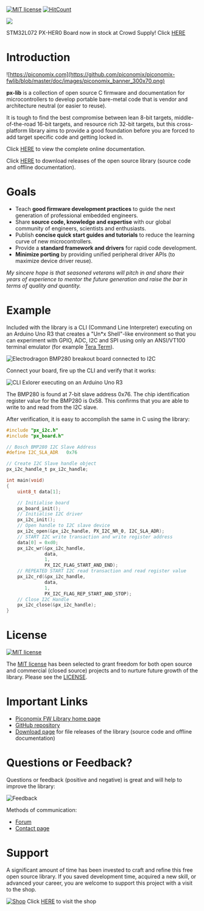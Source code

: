 [![MIT license](http://img.shields.io/badge/license-MIT-brightgreen.svg)](http://opensource.org/licenses/MIT)
[![HitCount](http://hits.dwyl.com/pieterconradie/piconomix/piconomix-fwlib.svg)](http://hits.dwyl.com/pieterconradie/piconomix/piconomix-fwlib)

![](https://github.com/piconomix/piconomix-fwlib/blob/master/doc/images/hero_board/hero_board_isometric_top_bot.jpg)

STM32L072 PX-HER0 Board now in stock at Crowd Supply! Click [HERE](https://www.crowdsupply.com/piconomix/px-her0-board)

Introduction
============

![https://piconomix.com](https://github.com/piconomix/piconomix-fwlib/blob/master/doc/images/piconomix_banner_300x70.png)

**px-lib** is a collection of open source C firmware and documentation
for microcontrollers to develop portable bare-metal code that is vendor and
architecture neutral (or easier to reuse).

It is tough to find the best compromise between lean 8-bit targets,
middle-of-the-road 16-bit targets, and resource rich 32-bit targets, but this
cross-platform library aims to provide a good foundation before you are forced
to add target specific code and getting locked in.

Click [HERE](https://piconomix.com/fwlib/index.html) to view the complete online
documentation.

Click [HERE](https://github.com/piconomix/piconomix-fwlib/releases) to download
releases of the open source library (source code and offline documentation).

Goals
=====

- Teach **good firmware development practices** to guide the next
  generation of professional embedded engineers.
- Share **source code, knowledge and expertise** with our global community of
  engineers, scientists and enthusiasts.
- Publish **concise quick start guides and tutorials** to reduce the
  learning curve of new microcontrollers.
- Provide a **standard framework and drivers** for rapid code development.
- **Minimize porting** by providing unified peripheral driver APIs
  (to maximize device driver reuse).

*My sincere hope is that seasoned veterans will pitch in and share their
years of experience to mentor the future generation and raise the bar in terms
of quality and quantity.*

Example
=======

Included with the library is a CLI (Command Line Interpreter) executing on an
Arduino Uno R3 that creates a "Un*x Shell"-like environment so that you can
experiment with GPIO, ADC, I2C and SPI using only an ANSI/VT100 terminal
emulator (for example [Tera Term](http://en.sourceforge.jp/projects/ttssh2)).

![Electrodragon BMP280 breakout board connected to I2C](https://github.com/piconomix/piconomix-fwlib/blob/master/doc/images/arduino_uno_board/arduino_uno_i2c_slave_bmp280.jpg)

Connect your board, fire up the CLI and verify that it works:

![CLI Exlorer executing on an Arduino Uno R3](https://github.com/piconomix/piconomix-fwlib/blob/master/doc/images/arduino_uno_board/arduino_uno_cli_animated.gif)

The BMP280 is found at 7-bit slave address 0x76. The chip identification
register value for the BMP280 is 0x58. This confirms that you are able to write
to and read from the I2C slave.

After verification, it is easy to accomplish the same in C using the library:

```c
#include "px_i2c.h"
#include "px_board.h"

// Bosch BMP280 I2C Slave Address
#define I2C_SLA_ADR   0x76

// Create I2C Slave handle object
px_i2c_handle_t px_i2c_handle;

int main(void)
{
    uint8_t data[1];

    // Initialise board
    px_board_init();
    // Initialise I2C driver
    px_i2c_init();
    // Open handle to I2C slave device
    px_i2c_open(&px_i2c_handle, PX_I2C_NR_0, I2C_SLA_ADR);
    // START I2C write transaction and write register address
    data[0] = 0xd0;
    px_i2c_wr(&px_i2c_handle,
              data,
              1,
              PX_I2C_FLAG_START_AND_END);
    // REPEATED START I2C read transaction and read register value
    px_i2c_rd(&px_i2c_handle,
              data,
              1,
              PX_I2C_FLAG_REP_START_AND_STOP);
    // Close I2C Handle
    px_i2c_close(&px_i2c_handle);
}
```

License
=======

[![MIT license](http://img.shields.io/badge/license-MIT-brightgreen.svg)](http://opensource.org/licenses/MIT)

The [MIT license](https://en.wikipedia.org/wiki/MIT_License)
has been selected to grant freedom for both open source and commercial
(closed source) projects and to nurture future growth of the library. Please see
the [LICENSE](https://github.com/piconomix/piconomix-fwlib/blob/master/LICENSE.md).

Important Links
===============

- [Piconomix FW Library home page](https://piconomix.com/fwlib/index.html)
- [GitHub repository](https://github.com/piconomix/piconomix-fwlib)
- [Download page](https://sourceforge.net/projects/piconomic-fwlib/files) for file releases of the library (source code and offline documentation)

Questions or Feedback?
======================

Questions or feedback (positive and negative) is great and will help to improve
the library:

![Feedback](https://github.com/piconomix/piconomix-fwlib/blob/master/doc/images/feedback_animated.gif)

Methods of communication:
- [Forum](https://piconomix.com/forum)
- [Contact page](https://piconomix.com/contact)

Support
=======

A significant amount of time has been invested to craft and refine this free
open source library. If you saved development time, acquired a new skill, or
advanced your career, you are welcome to support this project with a visit to
the shop.

[![Shop](https://github.com/piconomix/piconomix-fwlib/blob/master/doc/images/shop.png)](http://piconomix.com/shop/)
Click [HERE](http://piconomix.com/shop/) to visit the shop
